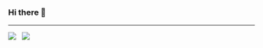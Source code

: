 
### Hi there 👋

---

<a href="https://blog.naver.com/lio97" target="_blank"><img src="https://img.shields.io/badge/Blog-000?style=social&logo=naver&logoColor=03C75A"/></a>
&nbsp;
<a href="https://www.instagram.com/so0yeon__?igsh=MXY1ZTBoemg4NW1mNA%3D%3D&utm_source=qr" target="_blank"><img src="https://img.shields.io/badge/Instagram-000?style=social&logo=instagram&logoColor=E4405F"/></a>
